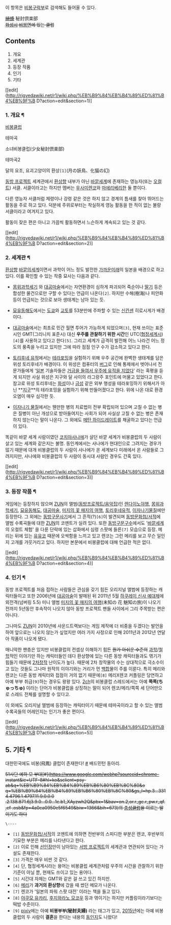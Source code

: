 이 항목은 [비봉구락부](%EB%B9%84%EB%B4%89%EA%B5%AC%EB%9D%BD%EB%B6%80.md)로 검색해도 들어올 수
있다.

  
<del>[緋蜂](%ED%9E%88%EB%B0%94%EC%B9%98%28%EB%8F%88%ED%8C%8C%EC%B9%98%20%EC%8B%9C%EB%A6%AC%EC%A6%88%29.md)</del> 秘封倶楽部  
<del>[화성시](%ED%99%94%EC%84%B1%EC%8B%9C.md)
[비봉면](%EB%B9%84%EB%B4%89#s-5.md)에 있는 클럽</del>

## Contents

    

1. 개요 
2. 세계관 
3. 등장 작품 
4. 인기 
5. 기타 

[[edit](http://rigvedawiki.net/r1/wiki.php/%EB%B9%84%EB%B4%89%ED%81%B4%EB%9F%B
D?action=edit&section=1)]

### 1. 개요 ¶

[비봉클럽](%EB%B9%84%EB%B4%89%ED%81%B4%EB%9F%BD.md)

테마곡

소녀비봉클럽(少女秘封倶楽部)

테마곡2

달의 요조, 요괴고양이의 환상`[1]`(月の妖鳥、化猫の幻)

  
[동방 프로젝트](%EB%8F%99%EB%B0%A9%20%ED%94%84%EB%A1%9C%EC%A0%9D%ED%8A%B8.md)
세계관에서 [환상향](%ED%99%98%EC%83%81%ED%96%A5.md) 내부가 아닌 [바깥세계](%EB%B0%94%EA%B9%A5%20%EC%84%B8%EA%B3%84.md)에 존재하는 영능자(또는
[오컬트](%EC%98%A4%EC%BB%AC%ED%8A%B8.md)) 서클. 서클이라고는 하지만 멤버는 [우사미렌코](%EC%9A%B0%EC%82%AC%EB%AF%B8%20%EB%A0%8C%EC%BD%94.md)와 [마에리베리한](%EB%A7%88%EC%97%90%EB%A6%AC%EB%B2%A0%EB%A6%AC%20%ED%95%9C.md) 둘 뿐이다.

  

다른 영능자 서클처럼 제령이나 강령 같은 것은 하지 않고 경계의 틈새를 찾아 뛰어드는 활동을 주로 하고 있다. 덕분에 주위로부터는 착실하게
영능 활동을 한 적이 없는 불량 서클이라고 여겨지고 있다.

  

활동이 잦은 편은 아니고 가끔씩 활동하면서 느슨하게 계속되고 있는 것 같다.

  

[[edit](http://rigvedawiki.net/r1/wiki.php/%EB%B9%84%EB%B4%89%ED%81%B4%EB%9F%B
D?action=edit&section=2)]

### 2. 세계관 ¶

[환상향](%ED%99%98%EC%83%81%ED%96%A5.md) [바깥의세계](%EB%B0%94%EA%B9%A5%20%EC%84%B8%EA%B3%84.md)이면서 과학이 어느 정도 발전한 [가까운미래](%EA%B7%BC%EB%AF%B8%EB%9E%98.md)의 일본을 배경으로 하고 있다. 이를 확인할 수 있는 작중 묘사는 다음과
같다.

  

  * [몽위과학세기](%EB%AA%BD%EC%9C%84%EA%B3%BC%ED%95%99%EC%84%B8%EA%B8%B0.md) 와 [대공마술](%EB%8C%80%EA%B3%B5%EB%A7%88%EC%88%A0.md)에서는 자연환경이 심하게 파괴되어 죽순이나 [딸기](%EB%94%B8%EA%B8%B0.md) 등은 합성한 물건으로만 구할 수 있다는 언급이 나온다`[2]`. 하지만 수해(樹海)나 피안화 등이 언급되는 것으로 보아 생태계는 남아 있는 듯.  

  * [묘유동해도](%EB%AC%98%EC%9C%A0%EB%8F%99%ED%95%B4%EB%8F%84.md)에서는 [도쿄](%EB%8F%84%EC%BF%84.md)와 [교토](%EA%B5%90%ED%86%A0.md)를 53분만에 주파할 수 있는 [신칸센](%EC%8B%A0%EC%B9%B8%EC%84%BC.md) 히로시게가 배경이다.   

  * [대공마술](%EB%8C%80%EA%B3%B5%EB%A7%88%EC%88%A0.md)에서는 최초로 민간 월면 투어가 가능하게 되었으며`[3]`, 현재 쓰이는 표준시인 GMT(그리니치 표준시) 대신 **우주를 관찰하기 위한 시간**인 UTC([협정세계시](%ED%98%91%EC%A0%95%EC%84%B8%EA%B3%84%EC%8B%9C.md))`[4]`를 사용하고 있다고 한다`[5]`. 그리고 세계가 급격히 발전해 어느 나라건 어느 정도의 풍족을 누리고 있지만 그에 따라 점점 인구 수가 감소하고 있다고 한다.  

  * [토리후네 유적](%ED%86%A0%EB%A6%AC%ED%9B%84%EB%84%A4%20%EC%9C%A0%EC%A0%81.md)에서는 [테라포밍](%ED%85%8C%EB%9D%BC%ED%8F%AC%EB%B0%8D.md)을 실험하기 위해 우주 공간에 완벽한 생태계를 담은 위성 토리후네가 배경이다. 이 위성은 컴퓨터의 [버그](%EB%B2%84%EA%B7%B8.md)로 인해 통제에서 벗어나서 전문가들에게 '[일본](%EC%9D%BC%EB%B3%B8.md) 기술자들은 [거금을 들여서 우주에 유적을 지었다](%EC%A3%BD%20%EC%92%80%EC%84%9C%20%EA%B0%9C%20%EC%A4%80%20%EA%BC%B4.md)' 라는 혹평을 듣게 되지만 사실 위성은 지구와 달 사이의 라그랑주 포인트에 머물고 있었다고 한다. 참고로 위성 토리후네는 [화성](%ED%99%94%EC%84%B1.md)이나 [금성](%EA%B8%88%EC%84%B1.md) 같은 외부 행성을 테라포밍하기 위해서가 아닌 **[지구](%EC%A7%80%EA%B5%AC.md)**의 테라포밍을 실험하기 위해 만들어졌다고 한다. 위에 나온 대로 환경오염이 매우 심각한 듯.  

  * [이자나기 물질](%EC%9D%B4%EC%9E%90%EB%82%98%EA%B8%B0%20%EB%AC%BC%EC%A7%88.md)에서는 웬만한 병의 치료법이 전부 확립되어 있으며 고칠 수 없는 병은 질병이 아닌 개성으로 받아들여지는 사회가 되어 사실상 고칠 수 없는 병은 존재하지 않는다는 말이 나온다. 그 외에도 [메탄 하이드레이트](%EB%A9%94%ED%83%84%20%ED%95%98%EC%9D%B4%EB%93%9C%EB%A0%88%EC%9D%B4%ED%8A%B8.md)를 채굴하고 있다는 언급이 있다.   

똑같이 바깥 세계 사람이였던 [코치야사나에](%EC%BD%94%EC%B9%98%EC%95%BC%20%EC%82%AC%EB%82%98%EC%97%90.md)가 살던 바깥
세계가 비봉클럽의 두 사람이 살고 있는 세계와 같은지는 불명. 동인계에서는 사나에가 현대인으로 그려지는 경우가 많기 때문에 대개 비봉클럽의
두 사람이 사나에가 온 세계보다 미래에서 온 사람들로 그려지지만, 사나에와 비봉클럽의 두 사람이 동시대 사람인 경우도 간혹 있다.

  

[[edit](http://rigvedawiki.net/r1/wiki.php/%EB%B9%84%EB%B4%89%ED%81%B4%EB%9F%B
D?action=edit&section=3)]

### 3. 등장 작품 ¶

게임에는 등장하지 않으며 [ZUN](ZUN.md)의 앨범([동방프로젝트/음악집](%EB%8F%99%EB%B0%A9%ED%94%84%EB%A1%9C%EC%A0%9D%ED%8A%B8/%EC%9D%8C%EC%95%85%EC%A7%91.md))인 [렌다이노야행](%EB%A0%8C%EB%8B%A4%EC%9D%B4%EB%85%B8%20%EC%95%BC%ED%96%89.md),
[몽위과학세기](%EB%AA%BD%EC%9C%84%EA%B3%BC%ED%95%99%EC%84%B8%EA%B8%B0.md),
[묘유동해도](%EB%AC%98%EC%9C%A0%EB%8F%99%ED%95%B4%EB%8F%84.md),
[대공마술](%EB%8C%80%EA%B3%B5%EB%A7%88%EC%88%A0.md), [미지의 꽃 매지의 여행](%EB%AF%B8%EC%A7%80%EC%9D%98%20%EA%BD%83%20%EB%A7%A4%EC%A7%80%EC%9D%98%20%EC%97%AC%ED%96%89.md), [토리후네유적](%ED%86%A0%EB%A6%AC%ED%9B%84%EB%84%A4%20%EC%9C%A0%EC%A0%81.md), [이자나기물질](%EC%9D%B4%EC%9E%90%EB%82%98%EA%B8%B0%20%EB%AC%BC%EC%A7%88.md)에만 등장한다. 그
외에는 [동방구문사기](%EB%8F%99%EB%B0%A9%EA%B5%AC%EB%AC%B8%EC%82%AC%EA%B8%B0.md)에서 그
흔적(?)`[6]`이 발견되며 [동방문화첩/서적](%EB%8F%99%EB%B0%A9%EB%AC%B8%ED%99%94%EC%B2%A9/%EC%84%9C%EC%A0%81.md)에 앨범 수록곡들에 대한 [ZUN](ZUN.md)의 코멘트가 실려 있다. 또한
[동방구문구수](%EB%8F%99%EB%B0%A9%EA%B5%AC%EB%AC%B8%EA%B5%AC%EC%88%98.md)에서도 '[바깥세계](%EB%B0%94%EA%B9%A5%20%EC%84%B8%EA%B3%84.md)의 오컬트 체험' 을 다룬 단락에 있는 삽화에서
심령 스팟에 들른`[7]` 모습으로 등장. 메리는 뒤에 있는 [유유코](%EC%82%AC%EC%9D%B4%EA%B5%90%EC%9A%B0%EC%A7%80%20%EC%9C%A0%EC%9C%A0%EC%BD%94.md) 때문에 오싹함을 느끼고 있고 렌코는 그런 메리를 보고 무슨
일인지 고개를 갸웃거리고 있다. 하지만 본문에서 비봉클럽에 대해 언급한 적은 없다.

  

[[edit](http://rigvedawiki.net/r1/wiki.php/%EB%B9%84%EB%B4%89%ED%81%B4%EB%9F%B
D?action=edit&section=4)]

### 4. 인기 ¶

동방 프로젝트를 처음 접하는 사람들은 관심을 갖기 힘든 오리지널 앨범에 등장하는 캐릭터들이고 또한 2006년에
[대공마술](%EB%8C%80%EA%B3%B5%EB%A7%88%EC%88%A0.md)이 발매된 뒤 2011년 5월 [하쿠레이 신사 예대제](%ED%95%98%EC%BF%A0%EB%A0%88%EC%9D%B4%20%EC%8B%A0%EC%82%AC%20%EC%98%88%EB%8C%80%EC%A0%9C.md)에 외전격(넘버링 5.5) 미니 앨범 [미지의 꽃 매지의 여행](%EB%AF%B8%EC%A7%80%EC%9D%98%20%EA%BD%83%20%EB%A7%A4%EC%A7%80%EC%9D%98%20%EC%97%AC%ED%96%89.md)(未知の
花 魅知の旅)이 나오기 전까지 5년동안 후속작이 나오지 않아 동방 프로젝트 팬들 사이에서 그리 주목받는 편은 아니다.

  

그나마도 [ZUN](ZUN.md)이 2010년에 사운드트랙보다는 게임 제작에 더 비중을 두겠다는 발언을 하여 앞으로는 나오지 않는가
싶었지만 여러 가지 사정으로 인해 2011년과 2012년 연달아 작품이 나오게 됐다.

  

매니악한 팬층은 있지만 비봉클럽의 컨셉상 이해하기 힘든 <del>뭔가 아쉬운 수준의</del>
[과학](%EA%B3%BC%ED%95%99.md)/[철학](%EC%B2%A0%ED%95%99.md)적인 이야기만 하는 캐릭터들인
데다 환상향에 있는 다른 동방 캐릭터들과도 엮기가 힘들기 때문에 [2차창작](2%EC%B0%A8%20%EC%B0%BD%EC%9E%91.md) 난이도가 높다. 때문에 2차 창작물의 수는 상대적으로 극소수이고
있는 것들도 그나마 원작의 이야기와는 거리가 먼
[백합](%EB%B0%B1%ED%95%A9%28%EC%9E%A5%EB%A5%B4%29.md)물이 주를 이룬다. 특히 메리와 렌코는 다른
동방 캐릭터와 접점이 거의 없기 때문에`[8]` 메리X렌코 커플링은 당연하고 아예 부부 취급`[9]`하는 경우도 왕왕 있다.
[2ch](2ch.md)의 비봉클럽 스레드에서는 아예 __쪽쪽(ちゅっちゅ)__ 이라는 단어가 비봉클럽을 상징하는 말이 되어
렌코/메리/쪽쪽 세 단어만으로 스레드 전체를 설명할 수 있다고.

  

이 외에도 오리지널 앨범에 등장하는 캐릭터이기 때문에 테마곡이라고 할 수 있는 앨범 수록곡들의 어레인지는 인기가 좋은 편이다.

  

[[edit](http://rigvedawiki.net/r1/wiki.php/%EB%B9%84%EB%B4%89%ED%81%B4%EB%9F%B
D?action=edit&section=5)]

## 5. 기타 ¶

대한민국에도 비봉(飛鳳) 클럽이 존재한다!
[#](http://www.cwba.co.kr/bbs/view.php?id=photo&no=1369) 배드민턴 동아리.

  

<del>51사단 예하 모 부대[#](https://www.google.com/webhp?sourceid=chrome-
instant&ie=UTF-8#hl=ko&sclient=psy-ab&q=%EB%B9%84%EB%B4%89%EB%B6%80%EB%8C%80&o
q=%EB%B9%84%EB%B4%89%EB%B6%80%EB%8C%80&gs_l=hp.3...3314.4796.1.4797.11.9.0.0.0
.2.138.871.6j3.9.0...0.0...1c.b1_XAyzwh2Q&pbx=1&bav=on.2,or.r_gc.r_pw.r_qf.,cf
.osb&fp=4a0ca0950e5f6549&biw=1366&bih=673)의
[충성클럽](%EC%B6%A9%EC%84%B1%ED%81%B4%EB%9F%BD.md)을 이르는 말이기도 하다</del>

`\----`

  * `[1]` [동방문화첩/서적](%EB%8F%99%EB%B0%A9%EB%AC%B8%ED%99%94%EC%B2%A9/%EC%84%9C%EC%A0%81.md)의 코멘트에 의하면 전반부의 스피디한 부분은 렌코, 후반부의 기묘한 부분은 메리를 나타낸다고 한다.
  * `[2]` 이로 인해 [선인장](%EC%84%A0%EC%9D%B8%EC%9E%A5.md)만이 남아있는 [서방 프로젝트](%EC%84%9C%EB%B0%A9%20%ED%94%84%EB%A1%9C%EC%A0%9D%ED%8A%B8.md)의 세계관과 연관되어 있다는 가설도 존재한다.
  * `[3]` 가격은 매우 비싼 것 같다.
  * `[4]` 단, 협정세계시라는 용어는 비봉클럽 세계관처럼 우주의 시간을 관찰하기 위한 기준이 아닐 뿐, 현재도 쓰이고 있는 용어다.
  * `[5]` 시간대 자체는 GMT와 같은 걸 쓰고 있긴 하지만.
  * `[6]` [메리](%EB%A7%88%EC%97%90%EB%A6%AC%EB%B2%A0%EB%A6%AC%20%ED%95%9C.md)가 **과거의 환상향**에 갔을 때 썼던 메모가 나온다.
  * `[7]` 렌코가 '일본의 파워 스팟 대전' 이라는 책을 들고 있다.
  * `[8]` [야쿠모 유카리](%EC%95%BC%EC%BF%A0%EB%AA%A8%20%EC%9C%A0%EC%B9%B4%EB%A6%AC.md), [후지와라노 모코우](%ED%9B%84%EC%A7%80%EC%99%80%EB%9D%BC%EB%85%B8%20%EB%AA%A8%EC%BD%94%EC%9A%B0.md) 등과 엮이기는 하지만 커플링이라기보다는 떡밥 수준이다.
  * `[9]` [pixiv](pixiv.md)에는 아예 __비봉부부(秘封夫婦)__ 라는 태그가 있고, [2015년](2015%EB%85%84.md)에는 아예 비봉클럽의 두 사람이 **결혼**을 한다는 내용의 [동인지](http://allenemy.fc2web.com/hhw/index.html)도 나왔다!

